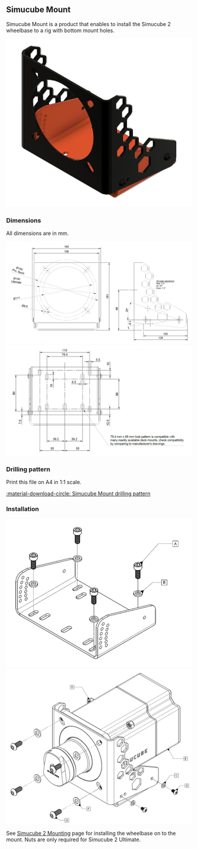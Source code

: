 ## Simucube Mount

Simucube Mount is a product that enables to install the Simucube 2 wheelbase to a rig with bottom mount holes.

![](assets/simucube-mount.png)

### Dimensions

All dimensions are in mm.

![](assets/simucube-mount-dimensions-1.png)
![](assets/simucube-mount-dimensions-2.png)

### Drilling pattern

Print this file on A4 in 1:1 scale.

[:material-download-circle: Simucube Mount drilling pattern](assets/simucube_mount_drilling_guide_2021-08-12.pdf)

### Installation

![](assets/simucube-mount-install-1.png)
![](assets/simucube-mount-install-2.png)

See [Simucube 2 Mounting](Mounting.md) page for installing the wheelbase on to the mount. Nuts are only required for Simucube 2 Ultimate.
